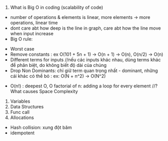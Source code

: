 1. What is Big O in coding (scalability of code)

- number of operations & elements is linear, more elements -> more operations, linear time
- dont care abt how deep is the line in graph, care abt how the line move when input increase
- Big O rule:

* Worst case
* Remove constants : ex O(101 + 5n + 1) -> O(n + 1) -> O(n), O(n/2) -> O(n)
* Different terms for inputs //nếu các inputs khác nhau, dùng terms khác để phân biệt, do không biết độ dài của chúng
* Drop Non Dominants: chỉ giữ term quan trọng nhất - dominant, những cái khác có thể bỏ : ex: O(N + n^2) -> O(N^2)

- O(n!) : deepest O, O factorial of n: adding a loop for every element
  //? What causes Space Complexity

1. Variables
2. Data Structures
3. Func call
4. Allocations

- Hash collision: xung đột băm
- idempotent

